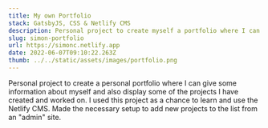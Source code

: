 ```yaml
---
title: My own Portfolio
stack: GatsbyJS, CSS & Netlify CMS
description: Personal project to create myself a portfolio where I can give some information about myself and also display some of the projects I have created and worked on. I used this project as a chance to learn and use the Netlify CMS. Made the necessary setup to add new projects to the list from an "admin" site.
slug: simon-portfolio
url: https://simonc.netlify.app
date: 2022-06-07T09:10:22.263Z
thumb: ../../static/assets/images/portfolio.png
---
```


Personal project to create a personal portfolio where I can give some information about myself and also display some of the projects I have created and worked on. I used this project as a chance to learn and use the Netlify CMS. Made the necessary setup to add new projects to the list from an "admin" site.
